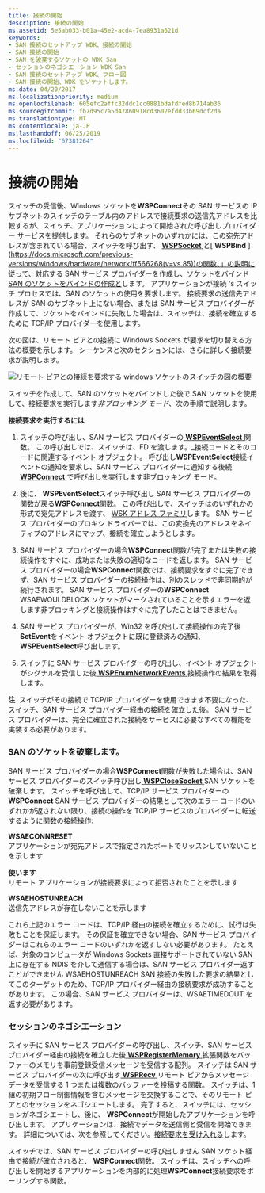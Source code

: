 ```yaml
---
title: 接続の開始
description: 接続の開始
ms.assetid: 5e5ab033-b01a-45e2-acd4-7ea8931a621d
keywords:
- SAN 接続のセットアップ WDK、接続の開始
- SAN 接続の開始
- SAN を破棄するソケットの WDK San
- セッションのネゴシエーション WDK San
- SAN 接続のセットアップ WDK、フロー図
- SAN 接続の開始、WDK をソケットします。
ms.date: 04/20/2017
ms.localizationpriority: medium
ms.openlocfilehash: 605efc2affc32ddc1cc0881bdafdfed8b714ab36
ms.sourcegitcommit: fb7d95c7a5d47860918cd3602efdd33b69dcf2da
ms.translationtype: MT
ms.contentlocale: ja-JP
ms.lasthandoff: 06/25/2019
ms.locfileid: "67381264"
---
```

# <a name="initiating-a-connection"></a>接続の開始


スイッチの受信後、Windows ソケットを**WSPConnect**その SAN サービスの IP サブネットのスイッチのテーブル内のアドレスで接続要求の送信先アドレスを比較するが、スイッチ、アプリケーションによって開始された呼び出しプロバイダー サービスを提供します。 それらのサブネットのいずれかには、この宛先アドレスが含まれている場合、スイッチを呼び出す、 [ **WSPSocket** ](https://docs.microsoft.com/previous-versions/windows/hardware/network/ff566319(v=vs.85))と[ **WSPBind** ](https://docs.microsoft.com/previous-versions/windows/hardware/network/ff566268(v=vs.85))の関数、」の説明に従って、対応する SAN サービス プロバイダーを作成し、ソケットをバインド[SAN のソケットをバインドの作成と](creating-and-binding-san-sockets.md)します。 アプリケーションが接続 's スイッチ プロセスでは、SAN のソケットの使用を要求します。 接続要求の送信先アドレスが SAN のサブネット上にない場合、または SAN サービス プロバイダーが作成して、ソケットをバインドに失敗した場合は、スイッチは、接続を確立するために TCP/IP プロバイダーを使用します。

次の図は、リモート ピアとの接続に Windows Sockets が要求を切り替える方法の概要を示します。 シーケンスと次のセクションには、さらに詳しく接続要求が説明します。

![リモート ピアとの接続を要求する windows ソケットのスイッチの図の概要](images/apiflow3.png)

スイッチを作成して、SAN のソケットをバインドした後で SAN ソケットを使用して、接続要求を実行します*非ブロッキング モード*、次の手順で説明します。

**接続要求を実行するには**

1.  スイッチの呼び出し、SAN サービス プロバイダーの[ **WSPEventSelect** ](https://docs.microsoft.com/previous-versions/windows/hardware/network/ff566287(v=vs.85))関数。 この呼び出しでは、スイッチは、FD を渡します。\_接続コードとそのコードに関連するイベント オブジェクト。 呼び出し**WSPEventSelect**接続イベントの通知を要求し、SAN サービス プロバイダーに通知する後続[ **WSPConnect** ](https://docs.microsoft.com/previous-versions/windows/hardware/network/ff566275(v=vs.85))で呼び出しを実行します非ブロッキング モード。

2.  後に、 **WSPEventSelect**スイッチ呼び出し SAN サービス プロバイダーの関数が戻る**WSPConnect**関数。 この呼び出しで、スイッチはのいずれかの形式で宛先アドレスを渡す、 [WSK アドレス ファミリ](https://docs.microsoft.com/previous-versions/windows/hardware/drivers/mt808757(v=vs.85))します。 SAN サービス プロバイダーのプロキシ ドライバーでは、この変換先のアドレスをネイティブのアドレスにマップ、接続を確立しようとします。

3.  SAN サービス プロバイダーの場合**WSPConnect**関数が完了または失敗の接続操作をすぐに、成功または失敗の適切なコードを返します。 SAN サービス プロバイダーの場合**WSPConnect**関数では、接続要求をすぐに完了できず、SAN サービス プロバイダーの接続操作は、別のスレッドで非同期的が続行されます。 SAN サービス プロバイダーの**WSPConnect** WSAEWOULDBLOCK ソケットがマークされていることを示すエラーを返します非ブロッキングと接続操作はすぐに完了したことはできません。

4.  SAN サービス プロバイダーが、Win32 を呼び出して接続操作の完了後**SetEvent**をイベント オブジェクトに既に登録済みの通知、 **WSPEventSelect**呼び出します。

5.  スイッチに SAN サービス プロバイダーの呼び出し、イベント オブジェクトがシグナルを受信した後[ **WSPEnumNetworkEvents** ](https://docs.microsoft.com/previous-versions/windows/hardware/network/ff566284(v=vs.85))接続操作の結果を取得します。

**注**  スイッチがその接続で TCP/IP プロバイダーを使用できます不要になった、スイッチ、SAN サービス プロバイダー経由の接続を確立した後。 SAN サービス プロバイダーは、完全に確立された接続をサービスに必要なすべての機能を実装する必要があります。

 

### <a name="destroying-the-san-socket"></a>SAN のソケットを破棄します。

SAN サービス プロバイダーの場合**WSPConnect**関数が失敗した場合は、SAN サービス プロバイダーのスイッチ呼び出し[ **WSPCloseSocket** ](https://docs.microsoft.com/previous-versions/windows/hardware/network/ff566273(v=vs.85)) SAN ソケットを破棄します。 スイッチを呼び出して、TCP/IP サービス プロバイダーの**WSPConnect** SAN サービス プロバイダーの結果として次のエラー コードのいずれかが返されない限り、接続の操作を TCP/IP サービスのプロバイダーに転送するように関数の接続操作:

<a href="" id="wsaeconnreset"></a>**WSAECONNRESET**  
アプリケーションが宛先アドレスで指定されたポートでリッスンしていないことを示します

<a href="" id="wsaeconnrefused"></a>**使います**  
リモート アプリケーションが接続要求によって拒否されたことを示します

<a href="" id="wsaehostunreach"></a>**WSAEHOSTUNREACH**  
送信先アドレスが存在しないことを示します

これら上記のエラー コードは、TCP/IP 経由の接続を確立するために、試行は失敗もことを保証します。 その保証を確立できない場合、SAN サービス プロバイダーはこれらのエラー コードのいずれかを返すしない必要があります。 たとえば、対象のコンピュータが Windows Sockets 直接サポートされていない SAN 上に存在する NDIS を介して通信する場合は、SAN サービス プロバイダー返すことができません WSAEHOSTUNREACH SAN 接続の失敗した要求の結果としてこのターゲットのため、TCP/IP プロバイダー経由の接続要求が成功することがあります。 この場合、SAN サービス プロバイダーは、WSAETIMEDOUT を返す必要があります。

### <a name="session-negotiation"></a>セッションのネゴシエーション

スイッチに SAN サービス プロバイダーの呼び出し、スイッチ、SAN サービス プロバイダー経由の接続を確立した後[ **WSPRegisterMemory** ](https://docs.microsoft.com/previous-versions/windows/hardware/network/ff566311(v=vs.85))拡張関数をバッファーのメモリを事前登録受信メッセージを受信する配列。 スイッチは SAN サービス プロバイダーの次に呼び出す[ **WSPRecv** ](https://docs.microsoft.com/previous-versions/windows/hardware/network/ff566309(v=vs.85))リモート ピアからメッセージ データを受信する 1 つまたは複数のバッファーを投稿する関数。 スイッチは、1 組の初期フロー制御情報を含むメッセージを交換することで、そのリモート ピアとのセッションをネゴシエートします。 完了すると、スイッチには、セッションがネゴシエートし、後に、 **WSPConnect**が開始したアプリケーションを呼び出します。 アプリケーションは、接続でデータを送信側と受信を開始できます。 詳細については、次を参照してください。[接続要求を受け入れる](accepting-connection-requests.md)します。

スイッチでは、SAN サービス プロバイダーの呼び出しません SAN ソケット経由で接続が確立されると、 **WSPConnect**関数。 スイッチは、スイッチへの呼び出しを開始するアプリケーションを内部的に処理**WSPConnect**接続要求をポーリングする関数。

 

 





